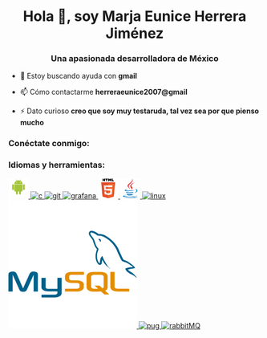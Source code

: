 <h1 align="center">Hola 👋, soy Marja Eunice Herrera Jiménez</h1>
<h3 align="center">Una apasionada desarrolladora de México </h3>

- 🤝 Estoy buscando ayuda con **gmail**

- 📫 Cómo contactarme **herreraeunice2007@gmail**

- ⚡ Dato curioso **creo que soy muy testaruda, tal vez sea por que pienso mucho**

<h3 align="left">Conéctate conmigo:</h3>
<p align ="left">
</p>

<h3 align="left">Idiomas y herramientas:</h3>
<p align="left"> <a href="https://developer.android.com" target= "_blank" rel="noreferrer"> <img src="https://raw.githubusercontent.com/devicons/devicon/master/icons/android/android-original-wordmark.svg" alt="android" width=" 40" altura="40"/> </a> <a href="https://www.cprogramming.com/" target="_blank" rel="noreferrer"> <img src="https://raw .githubusercontent.com/devicons/devicon/master/icons/c/c-original.svg" alt="c" width="40" height="40"/> </a> <a href="https:/ /git-scm.com/" target="_blank" rel="noreferrer"> <img src="https://www.vectorlogo.zone/logos/git-scm/git-scm-icon.svg" alt= "git" width="40" height="40"/> </a> <a href="https://grafana.com" target="_blank" rel="noreferrer"> <img src="https: //www.vectorlogo.zone/logos/grafana/grafana-icon.svg" alt="grafana" width="40" height="40"/> </a> <a href="https://www. w3.org/html/" target="_blank" rel="noreferrer"> <img src="https://raw.githubusercontent.com/devicons/devicon/master/icons/html5/html5-original-wordmark.svg " alt="html5" width="40" height="40"/> </a> <a href="https://www.java.com" target="_blank" rel="noreferrer"> <img src="https://raw.githubusercontent.com/devicons/devicon/master/icons/java/java-original.svg" alt="java" width="40" height="40"/> </a> <a href="https://www.linux.org/" target="_blank" rel="noreferrer"> <img src="https://raw.githubusercontent.com/devicons/devicon/master/icons/ linux/linux-original.svg" alt="linux" width="40" height="40"/> </a> <a href="https://www.mysql.com/" target="_blank" rel="noreferrer"> <img src="https://raw.githubusercontent.com/devicons/devicon/master/icons/mysql/mysql-original-wordmark.svg" alt=" mysql" ancho="40" alto="40"/> </a> <a href="https://pugjs.org" target="_blank" rel="noreferrer"> <img src="https:/ /cdn.worldvectorlogo.com/logos/pug.svg" alt="pug" width="40" height="40"/> </a> <a href="https://www.rabbitmq.com" objetivo ="_blank" rel="noreferrer"> <img src="https://www.vectorlogo.zone/logos/rabbitmq/rabbitmq-icon.svg" alt="rabbitMQ" width="40" height="40" /> </a> </p>
